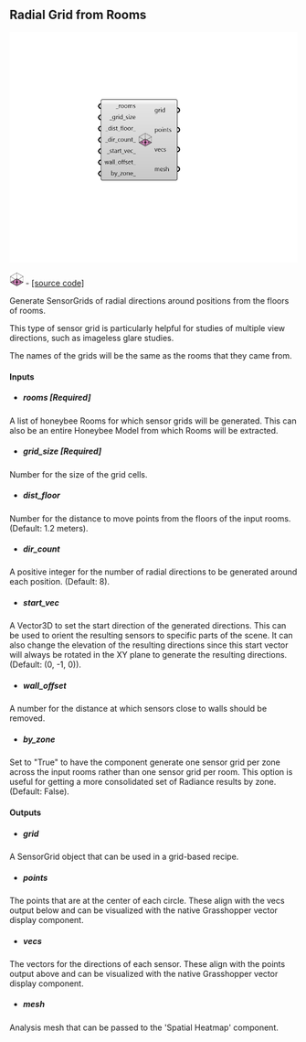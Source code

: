 ## Radial Grid from Rooms

![](../../images/components/Radial_Grid_from_Rooms.png)

![](../../images/icons/Radial_Grid_from_Rooms.png) - [[source code]](https://github.com/ladybug-tools/honeybee-grasshopper-radiance/blob/master/honeybee_grasshopper_radiance/src//HB%20Radial%20Grid%20from%20Rooms.py)


Generate SensorGrids of radial directions around positions from the floors of rooms. 

This type of sensor grid is particularly helpful for studies of multiple view directions, such as imageless glare studies. 

The names of the grids will be the same as the rooms that they came from. 



#### Inputs
* ##### rooms [Required]
A list of honeybee Rooms for which sensor grids will be generated. This can also be an entire Honeybee Model from which Rooms will be extracted. 
* ##### grid_size [Required]
Number for the size of the grid cells. 
* ##### dist_floor 
Number for the distance to move points from the floors of the input rooms. (Default: 1.2 meters). 
* ##### dir_count 
A positive integer for the number of radial directions to be generated around each position. (Default: 8). 
* ##### start_vec 
A Vector3D to set the start direction of the generated directions. This can be used to orient the resulting sensors to specific parts of the scene. It can also change the elevation of the resulting directions since this start vector will always be rotated in the XY plane to generate the resulting directions. (Default: (0, -1, 0)). 
* ##### wall_offset 
A number for the distance at which sensors close to walls should be removed. 
* ##### by_zone 
Set to "True" to have the component generate one sensor grid per zone across the input rooms rather than one sensor grid per room. This option is useful for getting a more consolidated set of Radiance results by zone. (Default: False). 

#### Outputs
* ##### grid
A SensorGrid object that can be used in a grid-based recipe. 
* ##### points
The points that are at the center of each circle. These align with the vecs output below and can be visualized with the native Grasshopper vector display component. 
* ##### vecs
The vectors for the directions of each sensor. These align with the points output above and can be visualized with the native Grasshopper vector display component. 
* ##### mesh
Analysis mesh that can be passed to the 'Spatial Heatmap' component. 